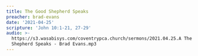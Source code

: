 ```yaml
---
title: The Good Shepherd Speaks
preacher: brad-evans
date: '2021-04-25'
scripture: 'John 10:1-21, 27-29'
audio: >-
  https://s3.wasabisys.com/coventrypca.church/sermons/2021.04.25.A The Good
  Shepherd Speaks - Brad Evans.mp3
---
```

